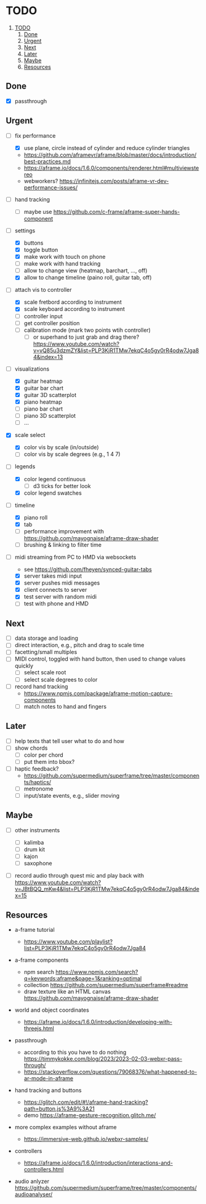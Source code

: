 # TODO

1. [TODO](#todo)
   1. [Done](#done)
   2. [Urgent](#urgent)
   3. [Next](#next)
   4. [Later](#later)
   5. [Maybe](#maybe)
   6. [Resources](#resources)


## Done

- [x] passthrough

## Urgent

- [ ] fix performance
  - [x] use plane, circle instead of cylinder and reduce cylinder triangles
  - https://github.com/aframevr/aframe/blob/master/docs/introduction/best-practices.md
  - https://aframe.io/docs/1.6.0/components/renderer.html#multiviewstereo
  - webworkers? https://infinitejs.com/posts/aframe-vr-dev-performance-issues/


- [ ] hand tracking
  - [ ] maybe use https://github.com/c-frame/aframe-super-hands-component
- [ ] settings
  - [x] buttons
  - [x] toggle button
  - [x] make work with touch on phone
  - [ ] make work with hand tracking
  - [ ] allow to change view (heatmap, barchart, ..., off)
  - [x] allow to change timeline (paino roll, guitar tab, off)
- [ ] attach vis to controller
  - [x] scale fretbord according to instrument
  - [x] scale keyboard according to instrument
  - [ ] controller input
  - [ ] get controller position
  - [ ] calibration mode (mark two points wtih controller)
    - [ ] or superhand to just grab and drag there? https://www.youtube.com/watch?v=vQ85u3dzmZY&list=PLP3KjR1TMw7ekqC4o5gy0rR4odw7Jga84&index=13
- [ ] visualizations
  - [x] guitar heatmap
  - [x] guitar bar chart
  - [x] guitar 3D scatterplot
  - [x] piano heatmap
  - [ ] piano bar chart
  - [ ] piano 3D scatterplot
  - [ ] ...
- [x] scale select
  - [x] color vis by scale (in/outside)
  - [ ] color vis by scale degrees (e.g., 1 4 7)
- [ ] legends
  - [x] color legend continuous
    - [ ] d3 ticks for better look
  - [x] color legend swatches
- [ ] timeline
  - [x] piano roll
  - [x] tab
  - [ ] performance improvement with https://github.com/mayognaise/aframe-draw-shader
  - [ ] brushing & linking to filter time
- [ ] midi streaming from PC to HMD via websockets
  - see https://github.com/fheyen/synced-guitar-tabs
  - [x] server takes midi input
  - [x] server pushes midi messages
  - [x] client connects to server
  - [x] test server with random midi
  - [ ] test with phone and HMD

## Next

- [ ] data storage and loading
- [ ] direct interaction, e.g., pitch and drag to scale time
- [ ] facetting/small multiples
- [ ] MIDI control, toggled with hand button, then used to change values quickly
  - [ ] select scale root
  - [ ] select scale degrees to color
- [ ] record hand tracking
  - https://www.npmjs.com/package/aframe-motion-capture-components
  - [ ] match notes to hand and fingers

## Later

- [ ] help texts that tell user what to do and how
- [ ] show chords
  - [ ] color per chord
  - [ ] put them into bbox?
- [ ] haptic feedback?
  - https://github.com/supermedium/superframe/tree/master/components/haptics/
  - [ ] metronome
  - [ ] input/state events, e.g., slider moving

## Maybe

- [ ] other instruments
  - [ ] kalimba
  - [ ] drum kit
  - [ ] kajon
  - [ ] saxophone
- [ ] record audio through quest mic and play back with https://www.youtube.com/watch?v=JBtBQQ_mKw4&list=PLP3KjR1TMw7ekqC4o5gy0rR4odw7Jga84&index=15





## Resources

- a-frame tutorial
  - https://www.youtube.com/playlist?list=PLP3KjR1TMw7ekqC4o5gy0rR4odw7Jga84
- a-frame components
  - npm search https://www.npmjs.com/search?q=keywords:aframe&page=1&ranking=optimal
  - collection https://github.com/supermedium/superframe#readme
  - draw texture like an HTML canvas https://github.com/mayognaise/aframe-draw-shader
- world and object coordinates
  - https://aframe.io/docs/1.6.0/introduction/developing-with-threejs.html
- passthrough
  - according to this you have to do nothing https://timmykokke.com/blog/2023/2023-02-03-webxr-pass-through/
  - https://stackoverflow.com/questions/79068376/what-happened-to-ar-mode-in-aframe
- hand tracking and buttons
  - https://glitch.com/edit/#!/aframe-hand-tracking?path=button.js%3A9%3A21
  - demo https://aframe-gesture-recognition.glitch.me/
- more complex examples without aframe
  - https://immersive-web.github.io/webxr-samples/
- controllers
  - https://aframe.io/docs/1.6.0/introduction/interactions-and-controllers.html

- audio anlyzer https://github.com/supermedium/superframe/tree/master/components/audioanalyser/
